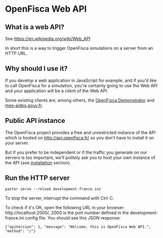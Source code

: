 # OpenFisca Web API

## What is a web API?

See https://en.wikipedia.org/wiki/Web_API

In short this is a way to trigger OpenFisca simulations on a server from an HTTP URL.

## Why should I use it?

If you develop a web application in JavaScript for example, and if you'd like to call OpenFisca for a simulation, you're certainly going to use the Web API and your application will be a client of the Web API.

Some existing clients are, among others, the [OpenFisca Demonstrator](http://ui.openfisca.fr/) and [mes-aides.gouv.fr](https://mes-aides.gouv.fr/).

## Public API instance

The OpenFisca project provides a free and unrestricted instance of the API which is hosted on http://api.openfisca.fr/ so you don't have to install it on your server.

But if you prefer to be independent or if the traffic you generate on our servers is too important, we'll politely ask you to host your own instance of the API (see [installation](#installation) section).

## Run the HTTP server

    paster serve --reload development-france.ini

To stop the server, interrupt the command with Ctrl-C.

To check if it's OK, open the following URL in your browser:
http://localhost:2000/, 2000 is the port number defined in the development-france.ini config file.
You should see this JSON response:

    {"apiVersion": 1, "message": "Welcome, this is OpenFisca Web API.", "method": "/"}
